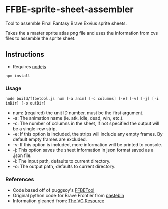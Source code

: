 # FFBE-sprite-sheet-assembler
Tool to assemble Final Fantasy Brave Exvius sprite sheets.

Takes the a master sprite atlas png file and uses the information from cvs files
to assemble the sprite sheet.

## Instructions

* Requires [nodejs](https://nodejs.org/en/)

`npm install`

### Usage
```
node build/ffbetool.js num [-a anim] [-c columns] [-e] [-v] [-j] [-i inDir] [-o outDir]

```
* num: (required) the unit ID number, must be the first argument.
* -a: The animation name (ie. atk, idle, dead, win, etc.).
* -c: The number of columns in the sheet, if not specified the output will be a single-row strip.
* -e: If this option is included, the strips will include any empty frames. By default empty frames are excluded.
* -v: If this option is included, more information will be printed to console.
* -j: This option saves the sheet information in json format saved as a .json file.
* -i: The input path, defaults to current directory.
* -o: The output path, defaults to current directory.


### References
* Code based off of puggsoy's [FFBETool](https://github.com/puggsoy/MiscTools/tree/master/FFBETool/src)
* Original python code for Brave Frontier from [pastebin](http://pastebin.com/vXc0yNRh)
* Information gleaned from: [The VG Resource](https://www.google.com/url?sa=t&rct=j&q=&esrc=s&source=web&cd=9&cad=rja&uact=8&ved=0ahUKEwjU8bHRxsfOAhVL62MKHT6xCLwQFgg5MAg&url=http%3A%2F%2Fwww.vg-resource.com%2Fthread-27841.html&usg=AFQjCNHXVA5Jn78-QtXtJAtpmuZoEAxr_g&sig2=M6vg5hTSpyOJUD2qMuIUsQ&bvm=bv.129759880,d.cGc)

